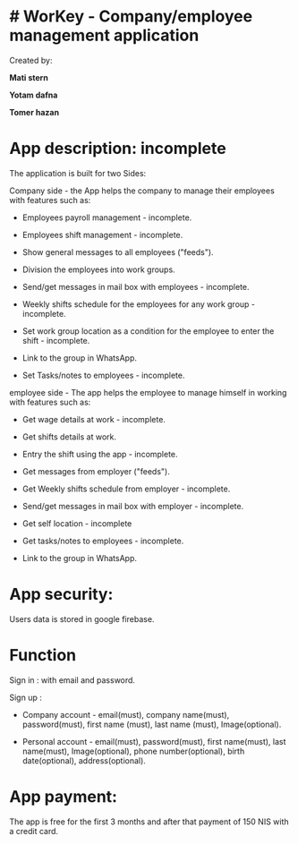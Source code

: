# # WorKey - Company/employee management application
 
Created by:

**Mati stern**

**Yotam dafna**

**Tomer hazan**

# App description: incomplete

The application is built for two Sides:

Company side - the App helps the company to manage their employees with features such as:

* Employees payroll management - incomplete.

* Employees shift management - incomplete.

* Show general messages to all employees ("feeds").

* Division the employees into work groups.

* Send/get messages in mail box with employees - incomplete.
 
* Weekly shifts schedule for the employees for any work group - incomplete.

* Set work group location as a condition for the employee to enter the shift - incomplete.

* Link to the group in WhatsApp.

* Set Tasks/notes to employees - incomplete.


employee side - The app helps the employee to manage himself in working with features such as:

* Get wage details at work - incomplete.

* Get shifts details at work.

* Entry the shift using the app - incomplete.

* Get messages from employer ("feeds").

* Get Weekly shifts schedule from employer - incomplete.

* Send/get messages in mail box with employer - incomplete.

* Get self location - incomplete

* Get tasks/notes to employees - incomplete.

* Link to the group in WhatsApp.

# App security:

Users data is stored in google firebase.

# Function

Sign in : with email and password.
 
Sign up :

 * Company account - email(must), company name(must), password(must), first name (must), last name (must), Image(optional).
 
 * Personal account - email(must), password(must), first name(must), last name(must), Image(optional), phone number(optional), birth date(optional), address(optional).
 
 # App payment:
 
 The app is free for the first 3 months and after that payment of 150 NIS with a credit card.
